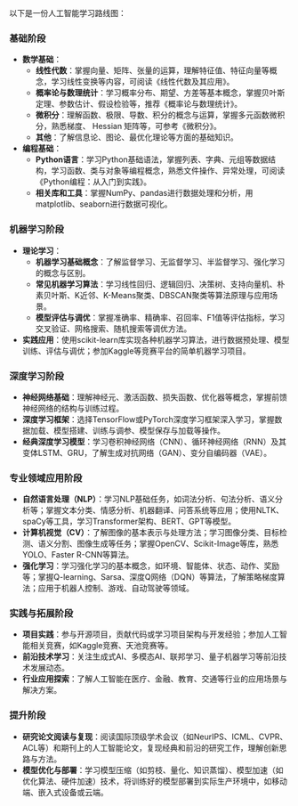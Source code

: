 以下是一份人工智能学习路线图：

### 基础阶段
- **数学基础**：
    - **线性代数**：掌握向量、矩阵、张量的运算，理解特征值、特征向量等概念，学习线性变换等内容，可阅读《线性代数及其应用》。
    - **概率论与数理统计**：学习概率分布、期望、方差等基本概念，掌握贝叶斯定理、参数估计、假设检验等，推荐《概率论与数理统计》。
    - **微积分**：理解函数、极限、导数、积分的概念与运算，掌握多元函数微积分，熟悉梯度、 Hessian 矩阵等，可参考《微积分》。
    - **其他**：了解信息论、图论、最优化理论等方面的基础知识。
- **编程基础**：
    - **Python语言**：学习Python基础语法，掌握列表、字典、元组等数据结构，学习函数、类与对象等编程概念，熟悉文件操作、异常处理，可阅读《Python编程：从入门到实践》。
    - **相关库和工具**：掌握NumPy、pandas进行数据处理和分析，用matplotlib、seaborn进行数据可视化。

### 机器学习阶段
- **理论学习**：
    - **机器学习基础概念**：了解监督学习、无监督学习、半监督学习、强化学习的概念与区别。
    - **常见机器学习算法**：学习线性回归、逻辑回归、决策树、支持向量机、朴素贝叶斯、K近邻、K-Means聚类、DBSCAN聚类等算法原理与应用场景。
    - **模型评估与调优**：掌握准确率、精确率、召回率、F1值等评估指标，学习交叉验证、网格搜索、随机搜索等调优方法。
- **实践应用**：使用scikit-learn库实现各种机器学习算法，进行数据预处理、模型训练、评估与调优；参加Kaggle等竞赛平台的简单机器学习项目。

### 深度学习阶段
- **神经网络基础**：理解神经元、激活函数、损失函数、优化器等概念，掌握前馈神经网络的结构与训练过程。
- **深度学习框架**：选择TensorFlow或PyTorch深度学习框架深入学习，掌握数据加载、模型搭建、训练与调参、模型保存与加载等操作。
- **经典深度学习模型**：学习卷积神经网络（CNN）、循环神经网络（RNN）及其变体LSTM、GRU，了解生成对抗网络（GAN）、变分自编码器（VAE）。

### 专业领域应用阶段
- **自然语言处理（NLP）**：学习NLP基础任务，如词法分析、句法分析、语义分析等；掌握文本分类、情感分析、机器翻译、问答系统等应用；使用NLTK、spaCy等工具，学习Transformer架构、BERT、GPT等模型。
- **计算机视觉（CV）**：了解图像的基本表示与处理方法；学习图像分类、目标检测、语义分割、图像生成等任务；掌握OpenCV、Scikit-Image等库，熟悉YOLO、Faster R-CNN等算法。
- **强化学习**：学习强化学习的基本概念，如环境、智能体、状态、动作、奖励等；掌握Q-learning、Sarsa、深度Q网络（DQN）等算法，了解策略梯度算法；应用于机器人控制、游戏、自动驾驶等领域。

### 实践与拓展阶段
- **项目实践**：参与开源项目，贡献代码或学习项目架构与开发经验；参加人工智能相关竞赛，如Kaggle竞赛、天池竞赛等。
- **前沿技术学习**：关注生成式AI、多模态AI、联邦学习、量子机器学习等前沿技术发展动态。
- **行业应用探索**：了解人工智能在医疗、金融、教育、交通等行业的应用场景与解决方案。

### 提升阶段
- **研究论文阅读与复现**：阅读国际顶级学术会议（如NeurIPS、ICML、CVPR、ACL等）和期刊上的人工智能论文，复现经典和前沿的研究工作，理解创新思路与方法。
- **模型优化与部署**：学习模型压缩（如剪枝、量化、知识蒸馏）、模型加速（如优化算法、硬件加速）技术，将训练好的模型部署到实际生产环境中，如移动端、嵌入式设备或云端。
